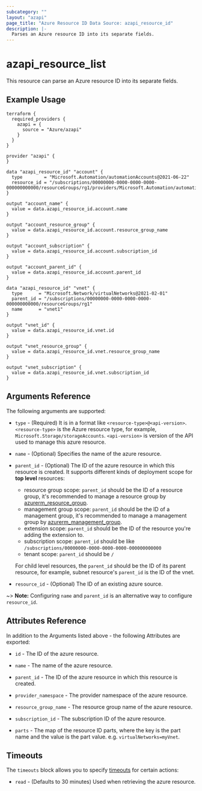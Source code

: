 ```yaml
---
subcategory: ""
layout: "azapi"
page_title: "Azure Resource ID Data Source: azapi_resource_id"
description: |-
  Parses an Azure resource ID into its separate fields.
---
```


# azapi_resource_list

This resource can parse an Azure resource ID into its separate fields.

## Example Usage

```hcl
terraform {
  required_providers {
    azapi = {
      source = "Azure/azapi"
    }
  }
}

provider "azapi" {
}

data "azapi_resource_id" "account" {
  type        = "Microsoft.Automation/automationAccounts@2021-06-22"
  resource_id = "/subscriptions/00000000-0000-0000-0000-000000000000/resourceGroups/rg1/providers/Microsoft.Automation/automationAccounts/automationAccount1"
}

output "account_name" {
  value = data.azapi_resource_id.account.name
}

output "account_resource_group" {
  value = data.azapi_resource_id.account.resource_group_name
}

output "account_subscription" {
  value = data.azapi_resource_id.account.subscription_id
}

output "account_parent_id" {
  value = data.azapi_resource_id.account.parent_id
}

data "azapi_resource_id" "vnet" {
  type      = "Microsoft.Network/virtualNetworks@2021-02-01"
  parent_id = "/subscriptions/00000000-0000-0000-0000-000000000000/resourceGroups/rg1"
  name      = "vnet1"
}

output "vnet_id" {
  value = data.azapi_resource_id.vnet.id
}

output "vnet_resource_group" {
  value = data.azapi_resource_id.vnet.resource_group_name
}

output "vnet_subscription" {
  value = data.azapi_resource_id.vnet.subscription_id
}
```

## Arguments Reference

The following arguments are supported:

* `type` - (Required) It is in a format like `<resource-type>@<api-version>`. `<resource-type>` is the Azure resource type, for example, `Microsoft.Storage/storageAccounts`.
  `<api-version>` is version of the API used to manage this azure resource.

* `name` - (Optional) Specifies the name of the azure resource.

* `parent_id` - (Optional) The ID of the azure resource in which this resource is created. It supports different kinds of deployment scope for **top level** resources:
  - resource group scope: `parent_id` should be the ID of a resource group, it's recommended to manage a resource group by [azurerm_resource_group](https://registry.terraform.io/providers/hashicorp/azurerm/latest/docs/resources/resource_group).
  - management group scope: `parent_id` should be the ID of a management group, it's recommended to manage a management group by [azurerm_management_group](https://registry.terraform.io/providers/hashicorp/azurerm/latest/docs/resources/management_group).
  - extension scope: `parent_id` should be the ID of the resource you're adding the extension to.
  - subscription scope: `parent_id` should be like `/subscriptions/00000000-0000-0000-0000-000000000000`
  - tenant scope: `parent_id` should be `/`

  For child level resources, the `parent_id` should be the ID of its parent resource, for example, subnet resource's `parent_id` is the ID of the vnet.

* `resource_id` - (Optional) The ID of an existing azure source.

~> **Note:** Configuring `name` and `parent_id` is an alternative way to configure `resource_id`.


## Attributes Reference

In addition to the Arguments listed above - the following Attributes are exported:

* `id` - The ID of the azure resource.

* `name` - The name of the azure resource.

* `parent_id` - The ID of the azure resource in which this resource is created.

* `provider_namespace` - The provider namespace of the azure resource.

* `resource_group_name` - The resource group name of the azure resource.

* `subscription_id` - The subscription ID of the azure resource.

* `parts` - The map of the resource ID parts, where the key is the part name and the value is the part value. e.g. `virtualNetworks=myVnet`.


## Timeouts

The `timeouts` block allows you to specify [timeouts](https://www.terraform.io/docs/configuration/resources.html#timeouts) for certain actions:

* `read` - (Defaults to 30 minutes) Used when retrieving the azure resource.
